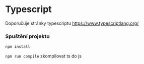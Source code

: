 # Typescript

Doporučuje stránky typescriptu https://www.typescriptlang.org/


### Spuštění projektu
`npm install`

`npm run compile`
  zkompilovat ts do js
                     




